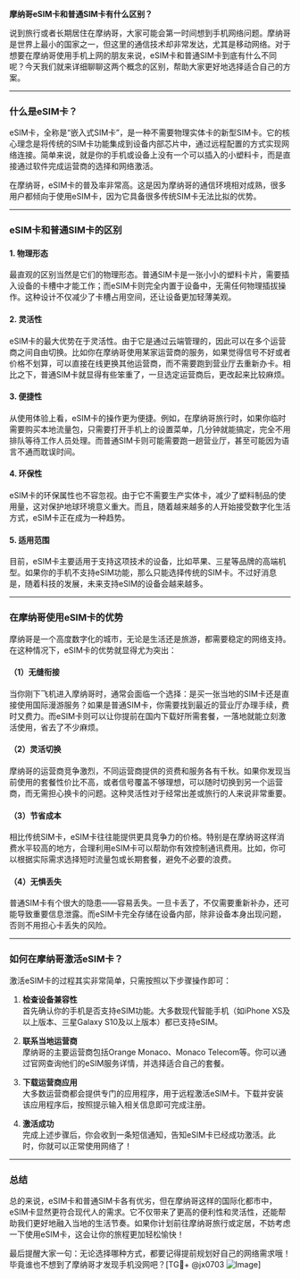 **摩纳哥eSIM卡和普通SIM卡有什么区别？**

说到旅行或者长期居住在摩纳哥，大家可能会第一时间想到手机网络问题。摩纳哥是世界上最小的国家之一，但这里的通信技术却非常发达，尤其是移动网络。对于想要在摩纳哥使用手机上网的朋友来说，eSIM卡和普通SIM卡到底有什么不同呢？今天我们就来详细聊聊这两个概念的区别，帮助大家更好地选择适合自己的方案。

---

### 什么是eSIM卡？

eSIM卡，全称是“嵌入式SIM卡”，是一种不需要物理实体卡的新型SIM卡。它的核心理念是将传统的SIM卡功能集成到设备内部芯片中，通过远程配置的方式实现网络连接。简单来说，就是你的手机或设备上没有一个可以插入的小塑料卡，而是直接通过软件完成运营商的选择和网络激活。

在摩纳哥，eSIM卡的普及率非常高。这是因为摩纳哥的通信环境相对成熟，很多用户都倾向于使用eSIM卡，因为它具备很多传统SIM卡无法比拟的优势。

---

### eSIM卡和普通SIM卡的区别

#### 1. **物理形态**
最直观的区别当然是它们的物理形态。普通SIM卡是一张小小的塑料卡片，需要插入设备的卡槽中才能工作；而eSIM卡则完全内置于设备中，无需任何物理插拔操作。这种设计不仅减少了卡槽占用空间，还让设备更加轻薄美观。

#### 2. **灵活性**
eSIM卡的最大优势在于灵活性。由于它是通过云端管理的，因此可以在多个运营商之间自由切换。比如你在摩纳哥使用某家运营商的服务，如果觉得信号不好或者价格不划算，可以直接在线更换其他运营商，而不需要跑到营业厅去重新办卡。相比之下，普通SIM卡就显得有些笨重了，一旦选定运营商后，更改起来比较麻烦。

#### 3. **便捷性**
从使用体验上看，eSIM卡的操作更为便捷。例如，在摩纳哥旅行时，如果你临时需要购买本地流量包，只需要打开手机上的设置菜单，几分钟就能搞定，完全不用排队等待工作人员处理。而普通SIM卡则可能需要跑一趟营业厅，甚至可能因为语言不通而耽误时间。

#### 4. **环保性**
eSIM卡的环保属性也不容忽视。由于它不需要生产实体卡，减少了塑料制品的使用量，这对保护地球环境意义重大。而且，随着越来越多的人开始接受数字化生活方式，eSIM卡正在成为一种趋势。

#### 5. **适用范围**
目前，eSIM卡主要适用于支持这项技术的设备，比如苹果、三星等品牌的高端机型。如果你的手机不支持eSIM功能，那么只能选择传统的SIM卡。不过好消息是，随着科技的发展，未来支持eSIM的设备会越来越多。

---

### 在摩纳哥使用eSIM卡的优势

摩纳哥是一个高度数字化的城市，无论是生活还是旅游，都需要稳定的网络支持。在这种情况下，eSIM卡的优势就显得尤为突出：

#### （1）无缝衔接
当你刚下飞机进入摩纳哥时，通常会面临一个选择：是买一张当地的SIM卡还是直接使用国际漫游服务？如果是普通SIM卡，你需要找到最近的营业厅办理手续，费时又费力。而eSIM卡则可以让你提前在国内下载好所需套餐，一落地就能立刻激活使用，省去了不少麻烦。

#### （2）灵活切换
摩纳哥的运营商竞争激烈，不同运营商提供的资费和服务各有千秋。如果你发现当前使用的套餐性价比不高，或者信号覆盖不够理想，可以随时切换到另一个运营商，而无需担心换卡的问题。这种灵活性对于经常出差或旅行的人来说非常重要。

#### （3）节省成本
相比传统SIM卡，eSIM卡往往能提供更具竞争力的价格。特别是在摩纳哥这样消费水平较高的地方，合理利用eSIM卡可以帮助你有效控制通讯费用。比如，你可以根据实际需求选择短时流量包或长期套餐，避免不必要的浪费。

#### （4）无惧丢失
普通SIM卡有个很大的隐患——容易丢失。一旦卡丢了，不仅需要重新补办，还可能导致重要信息泄露。而eSIM卡完全存储在设备内部，除非设备本身出现问题，否则不用担心卡丢失的风险。

---

### 如何在摩纳哥激活eSIM卡？

激活eSIM卡的过程其实非常简单，只需按照以下步骤操作即可：

1. **检查设备兼容性**  
   首先确认你的手机是否支持eSIM功能。大多数现代智能手机（如iPhone XS及以上版本、三星Galaxy S10及以上版本）都已支持eSIM。

2. **联系当地运营商**  
   摩纳哥的主要运营商包括Orange Monaco、Monaco Telecom等。你可以通过官网查询他们的eSIM服务详情，并选择适合自己的套餐。

3. **下载运营商应用**  
   大多数运营商都会提供专门的应用程序，用于远程激活eSIM卡。下载并安装该应用程序后，按照提示输入相关信息即可完成注册。

4. **激活成功**  
   完成上述步骤后，你会收到一条短信通知，告知eSIM卡已经成功激活。此时，你就可以正常使用网络了！

---

### 总结

总的来说，eSIM卡和普通SIM卡各有优劣，但在摩纳哥这样的国际化都市中，eSIM卡显然更符合现代人的需求。它不仅带来了更高的便利性和灵活性，还能帮助我们更好地融入当地的生活节奏。如果你计划前往摩纳哥旅行或定居，不妨考虑一下使用eSIM卡，这会让你的旅程更加轻松愉快！

最后提醒大家一句：无论选择哪种方式，都要记得提前规划好自己的网络需求哦！毕竟谁也不想到了摩纳哥才发现手机没网吧？[TG💪+ @jx0703 ![Image](https://github.com/user-attachments/assets/dbca1d08-cadb-493c-b0ec-ad6f7a83f270)]